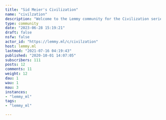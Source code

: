 ```yaml
---
title: "Sid Meier's Civilization" 
name: "civilzation"
description: "Welcome to the Lemmy community for the Civilization series of turn-based strategy games! All official games and even spinoffs (here's to you, Call to Power) are welcome here!"
type: community
date: "2023-06-28 15:19:21"
draft: false
nsfw: false
actor_id: "https://lemmy.ml/c/civilzation"
host: lemmy.ml
lastmod: "2021-07-16 04:19:43"
published: "2020-10-01 14:07:05"
subscribers: 111
posts: 12
comments: 11
weight: 12
dau: 1
wau: 1
mau: 3
instances:
- "lemmy_ml"
tags: 
- "lemmy_ml"

---
```

